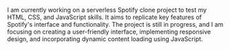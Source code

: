 I am currently working on a serverless Spotify clone project to test my HTML, CSS, and JavaScript skills. It aims to replicate key features of Spotify's interface and functionality. The project is still in progress, and I am focusing on creating a user-friendly interface, implementing responsive design, and incorporating dynamic content loading using JavaScript.
